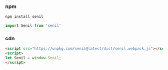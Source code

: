 ### npm
```bash
npm install senil
```
```javascript
import Senil from 'senil'
```

### cdn
```html
<script src="https://unpkg.com/senil@latest/dist/senil.webpack.js"></script>
<script>
let Senil = window.Senil;
</script>
```